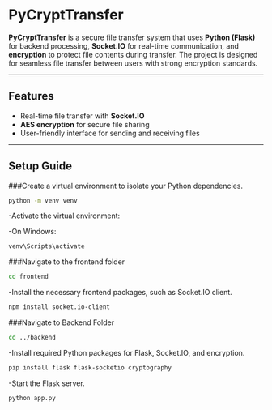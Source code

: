 # PyCryptTransfer

**PyCryptTransfer** is a secure file transfer system that uses **Python (Flask)** for backend processing, **Socket.IO** for real-time communication, and **encryption** to protect file contents during transfer. The project is designed for seamless file transfer between users with strong encryption standards.

---

## **Features**

- Real-time file transfer with **Socket.IO**
- **AES encryption** for secure file sharing
- User-friendly interface for sending and receiving files

---

## **Setup Guide**

###Create a virtual environment to isolate your Python dependencies.

```bash
python -m venv venv
```

-Activate the virtual environment:

-On Windows:

```bash
venv\Scripts\activate
```

###Navigate to the frontend folder

```bash
cd frontend
```

-Install the necessary frontend packages, such as Socket.IO client.

```bash
npm install socket.io-client
```

###Navigate to Backend Folder

```bash
cd ../backend
```
-Install required Python packages for Flask, Socket.IO, and encryption.

```bash
pip install flask flask-socketio cryptography
```

-Start the Flask server.

```bash
python app.py
```






